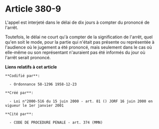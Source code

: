 # Article 380-9

L'appel est interjeté dans le délai de dix jours à compter du prononcé de l'arrêt.

Toutefois, le délai ne court qu'à compter de la signification de l'arrêt, quel qu'en soit le mode, pour la partie qui n'était
pas présente ou représentée à l'audience où le jugement a été prononcé, mais seulement dans le cas où elle-même ou son
représentant n'auraient pas été informés du jour où l'arrêt serait prononcé.

**Liens relatifs à cet article**

	**Codifié par**:

	  - Ordonnance 58-1296 1958-12-23

	**Créé par**:

	  - Loi n°2000-516 du 15 juin 2000 - art. 81 () JORF 16 juin 2000 en vigueur le 1er janvier 2001

	**Cité par**:

	  - CODE DE PROCEDURE PENALE - art. 374 (MMN)
